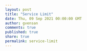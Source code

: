 ```yaml
---
layout: post
title: "Service Limit"
date: Thu, 09 Sep 2021 00:00:00 GMT
author: gvensan
comments: true
published: true
share: true
permalink: service-limit
---
```

